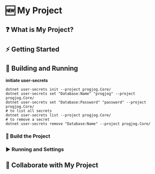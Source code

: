 # 🆕 My Project

## ❓ What is My Project?

## ⚡ Getting Started

## 🔧 Building and Running

**initiate user-secrets**
```shell
dotnet user-secrets init --project progjog.Core/
dotnet user-secrets set "Database:Name" "progjog" --project progjog.Core/
dotnet user-secrets set "Database:Password" "password" --project progjog.Core/
# to list all secrets
dotnet user-secrets list --project progjog.Core/
# to remove a secret
dotnet user-secrets remove "Database:Name" --project progjog.Core/
```


### 🔨 Build the Project

### ▶ Running and Settings

## 🤝 Collaborate with My Project
